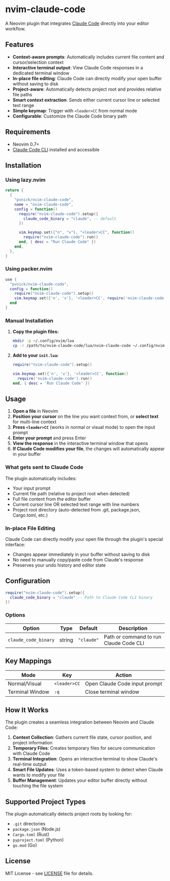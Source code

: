 # nvim-claude-code

A Neovim plugin that integrates [Claude Code](https://claude.ai/code) directly into your editor workflow.

## Features

- **Context-aware prompts**: Automatically includes current file content and cursor/selection context
- **Interactive terminal output**: View Claude Code responses in a dedicated terminal window
- **In-place file editing**: Claude Code can directly modify your open buffer without saving to disk
- **Project-aware**: Automatically detects project root and provides relative file paths
- **Smart context extraction**: Sends either current cursor line or selected text range
- **Simple keymap**: Trigger with `<leader>CC` from normal mode
- **Configurable**: Customize the Claude Code binary path

## Requirements

- Neovim 0.7+
- [Claude Code CLI](https://docs.anthropic.com/en/docs/claude-code/cli-usage) installed and accessible

## Installation

### Using lazy.nvim

```lua
return {
  {
    "pvnick/nvim-claude-code",
    name = "nvim-claude-code",
    config = function()
      require("nvim-claude-code").setup({
        claude_code_binary = "claude", -- default
      })

      vim.keymap.set({"n", "v"}, "<leader>CC", function()
        require("nvim-claude-code").run()
      end, { desc = "Run Claude Code" })
    end,
  },
}
```

### Using packer.nvim

```lua
use {
  "pvnick/nvim-claude-code",
  config = function()
    require("nvim-claude-code").setup()
    vim.keymap.set({'n', 'v'}, '<leader>CC', require('nvim-claude-code').run, { desc = 'Run Claude Code' })
  end
}
```

### Manual Installation

1. **Copy the plugin files:**
   ```bash
   mkdir -p ~/.config/nvim/lua
   cp -r /path/to/nvim-claude-code/lua/nvim-claude-code ~/.config/nvim/lua/
   ```

2. **Add to your `init.lua`:**
   ```lua
   require("nvim-claude-code").setup()
   
   vim.keymap.set({'n', 'v'}, '<leader>CC', function()
     require('nvim-claude-code').run()
   end, { desc = 'Run Claude Code' })
   ```

## Usage

1. **Open a file** in Neovim
2. **Position your cursor** on the line you want context from, or **select text** for multi-line context
3. **Press `<leader>CC`** (works in normal or visual mode) to open the input prompt
4. **Enter your prompt** and press Enter
5. **View the response** in the interactive terminal window that opens
6. **If Claude Code modifies your file**, the changes will automatically appear in your buffer

### What gets sent to Claude Code

The plugin automatically includes:
- Your input prompt
- Current file path (relative to project root when detected)
- Full file content from the editor buffer
- Current cursor line OR selected text range with line numbers
- Project root directory (auto-detected from .git, package.json, Cargo.toml, etc.)

### In-place File Editing

Claude Code can directly modify your open file through the plugin's special interface:
- Changes appear immediately in your buffer without saving to disk
- No need to manually copy/paste code from Claude's response
- Preserves your undo history and editor state

## Configuration

```lua
require("nvim-claude-code").setup({
  claude_code_binary = "claude" -- Path to Claude Code CLI binary
})
```

### Options

| Option | Type | Default | Description |
|--------|------|---------|-------------|
| `claude_code_binary` | string | `"claude"` | Path or command to run Claude Code CLI |

## Key Mappings

| Mode | Key | Action |
|------|-----|--------|
| Normal/Visual | `<leader>CC` | Open Claude Code input prompt |
| Terminal Window | `:q` | Close terminal window |

## How It Works

The plugin creates a seamless integration between Neovim and Claude Code:

1. **Context Collection**: Gathers current file state, cursor position, and project information
2. **Temporary Files**: Creates temporary files for secure communication with Claude Code
3. **Terminal Integration**: Opens an interactive terminal to show Claude's real-time output
4. **Smart File Updates**: Uses a token-based system to detect when Claude wants to modify your file
5. **Buffer Management**: Updates your editor buffer directly without touching the file system

## Supported Project Types

The plugin automatically detects project roots by looking for:
- `.git` directories
- `package.json` (Node.js)
- `Cargo.toml` (Rust)
- `pyproject.toml` (Python)
- `go.mod` (Go)

## License

MIT License - see [LICENSE](LICENSE) file for details.
